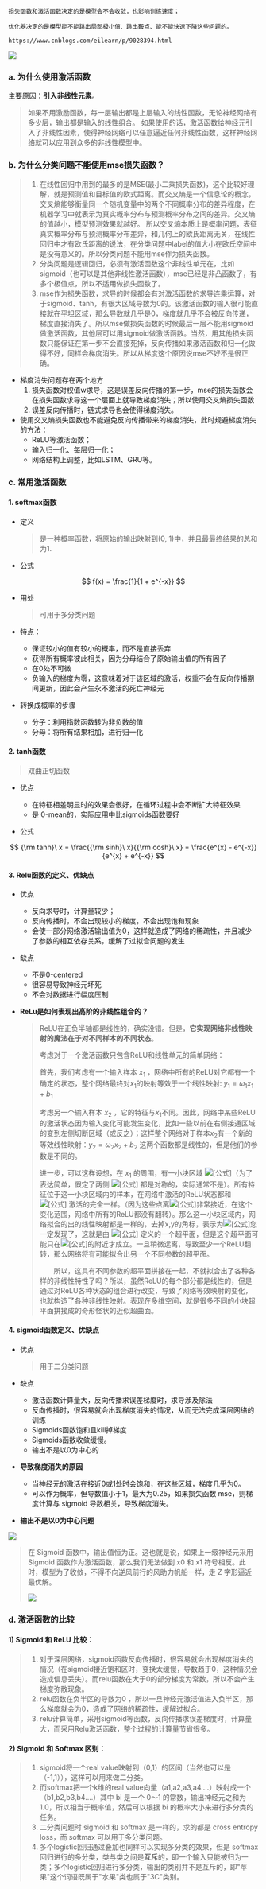 ```
损失函数和激活函数决定的是模型会不会收敛，也影响训练速度；

优化器决定的是模型能不能跳出局部极小值、跳出鞍点、能不能快速下降这些问题的。

https://www.cnblogs.com/eilearn/p/9028394.html
```

![](imgs/激活函数/activation_function.png)

### **a. 为什么使用激活函数**

主要原因：**引入非线性元素**。

> 如果不用激励函数，每一层输出都是上层输入的线性函数，无论神经网络有多少层，输出都是输入的线性组合。
> 如果使用的话，激活函数给神经元引入了非线性因素，使得神经网络可以任意逼近任何非线性函数，这样神经网络就可以应用到众多的非线性模型中。

### **b. 为什么分类问题不能使用mse损失函数？**

> 1. 在线性回归中用到的最多的是MSE(最小二乘损失函数)，这个比较好理解，就是预测值和目标值的欧式距离。而交叉熵是一个信息论的概念，交叉熵能够衡量同一个随机变量中的两个不同概率分布的差异程度，在机器学习中就表示为真实概率分布与预测概率分布之间的差异。交叉熵的值越小，模型预测效果就越好。
>     所以交叉熵本质上是概率问题，表征真实概率分布与预测概率分布差异，和几何上的欧氏距离无关，在线性回归中才有欧氏距离的说法，在分类问题中label的值大小在欧氏空间中是没有意义的。所以分类问题不能用mse作为损失函数。
> 2. 分类问题是逻辑回归，必须有激活函数这个非线性单元在，比如sigmoid（也可以是其他非线性激活函数），mse已经是非凸函数了，有多个极值点，所以不适用做损失函数了。
> 3. mse作为损失函数，求导的时候都会有对激活函数的求导连乘运算，对于sigmoid、tanh，有很大区域导数为0的。该激活函数的输入很可能直接就在平坦区域，那么导数就几乎是0，梯度就几乎不会被反向传递，梯度直接消失了。所以mse做损失函数的时候最后一层不能用sigmoid做激活函数，其他层可以用sigmoid做激活函数。当然，用其他损失函数只能保证在第一步不会直接死掉，反向传播如果激活函数和归一化做得不好，同样会梯度消失。所以从梯度这个原因说mse不好不是很正确。

* 梯度消失问题存在两个地方
    1. 损失函数对权值w求导，这是误差反向传播的第一步，mse的损失函数会在损失函数求导这一个层面上就导致梯度消失；所以使用交叉熵损失函数
    2. 误差反向传播时，链式求导也会使得梯度消失。
* 使用交叉熵损失函数也不能避免反向传播带来的梯度消失，此时规避梯度消失的方法：
    * ReLU等激活函数；
    * 输入归一化、每层归一化；
    * 网络结构上调整，比如LSTM、GRU等。

### c. 常用激活函数

#### 1. softmax函数

* 定义

    > 是一种概率函数，将原始的输出映射到(0, 1)中，并且最最终结果的总和为1.

* 公式

$$
f(x) = \frac{1}{1 + e^{-x}}
$$



* 用处

    > 可用于多分类问题

* 特点：

    * 保证较小的值有较小的概率，而不是直接丢弃
    * 获得所有概率彼此相关，因为分母结合了原始输出值的所有因子
    * 在0处不可微
    * 负输入的梯度为零，这意味着对于该区域的激活，权重不会在反向传播期间更新，因此会产生永不激活的死亡神经元

* 转换成概率的步骤

    * 分子：利用指数函数转为非负数的值
    * 分母：将所有结果相加，进行归一化

#### 2. tanh函数

> 双曲正切函数

* 优点

    * 在特征相差明显时的效果会很好，在循环过程中会不断扩大特征效果
    * 是 0-mean的，实际应用中比sigmoids函数要好
* 公式

$$
{\rm tanh}\ x = \frac{{\rm sinh}\ x}{{\rm cosh}\ x} = \frac{e^{x} - e^{-x}}{e^{x} + e^{-x}}
$$



#### 3. Relu函数的定义、优缺点

* 优点

    * 反向求导时，计算量较少；
    * 反向传播时，不会出现较小的梯度，不会出现饱和现象
    * 会使一部分网络激活输出值为0，这样就造成了网络的稀疏性，并且减少了参数的相互依存关系，缓解了过拟合问题的发生

* 缺点

    * 不是0-centered
    * 很容易导致神经元坏死
    * 不会对数据进行幅度压制

* **ReLu是如何表现出高阶的非线性组合的？**

    > ReLU在正负半轴都是线性的，确实没错。但是，**它实现网络非线性映射的魔法在于对不同样本的不同状态**。
    >
    > 考虑对于一个激活函数只包含ReLU和线性单元的简单网络：
    >
    > 首先，我们考虑有一个输入样本  $x_{1}$ ，网络中所有的ReLU对它都有一个确定的状态，整个网络最终对$x_{1}$的映射等效于一个线性映射: $y_{1} = \omega_{1}x_{1} + b_{1}$  
    >
    > 考虑另一个输入样本 $x_{2}$ ，它的特征与$x_{1}$不同。因此，网络中某些ReLU的激活状态因为输入变化可能发生变化，比如一些以前在右侧接通区域的变到左侧切断区域（或反之）；这样整个网络对于样本$x_{2}$有一个新的等效线性映射：$y_{2} = \omega_{2}x_{2} + b_{2}$   这两个函数都是线性的，但是他们的参数是不同的。
    >
    > 进一步，可以这样设想，在 $x_{1}$ 的周围，有一小块区域 ![[公式]](https://www.zhihu.com/equation?tex=%5B%7Bx_%7B1%7D%5E%7B1%7D%7D%5Cpm%5Cvarepsilon_%7B1%7D%2C%7Bx_%7B1%7D%5E%7B2%7D%7D%5Cpm%5Cvarepsilon_%7B2%7D%2C...%2C%7Bx_%7B1%7D%5E%7Bn%7D%7D%5Cpm%5Cvarepsilon_%7Bn%7D%5D)（为了表达简单，假定了两侧 ![[公式]](https://www.zhihu.com/equation?tex=%5Cpm%5Cvarepsilon_%7Bi%7D) 都是对称的，实际通常不是）。所有特征位于这一小块区域内的样本，在网络中激活的ReLU状态都和 ![[公式]](https://www.zhihu.com/equation?tex=x_%7B1%7D) 激活的完全一样。（因为这些点离![[公式]](https://www.zhihu.com/equation?tex=x_%7B1%7D)非常接近，在这个变化范围，网络中所有的ReLU都没有翻转）。那么这一小块区域内，网络拟合的出的线性映射都是一样的，去掉x,y的角标，表示为![[公式]](https://www.zhihu.com/equation?tex=y%3Dw_%7B1%7Dx%2Bb_%7B1%7D)您一定发现了，这就是由 ![[公式]](https://www.zhihu.com/equation?tex=%5Bw_%7B1%7D%EF%BC%8Cb_%7B1%7D%5D) 定义的一个超平面，但是这个超平面可能只在![[公式]](https://www.zhihu.com/equation?tex=x_%7B1%7D)的附近才成立。一旦稍微远离，导致至少一个ReLU翻转，那么网络将有可能拟合出另一个不同参数的超平面。
    >
    > 　　所以，这具有不同参数的超平面拼接在一起，不就拟合出了各种各样的非线性特性了吗？所以，虽然ReLU的每个部分都是线性的，但是通过对ReLU各种状态的组合进行改变，导致了网络等效映射的变化，也就构造了各种非线性映射。表现在多维空间，就是很多不同的小块超平面拼接成的奇形怪状的近似超曲面。

#### 4. sigmoid函数定义、优缺点

* 优点

    >  用于二分类问题

* 缺点

    * 激活函数计算量大，反向传播求误差梯度时，求导涉及除法
    * 反向传播时，很容易就会出现梯度消失的情况，从而无法完成深层网络的训练
    * Sigmoids函数饱和且kill掉梯度
    * Sigmoids函数收敛缓慢。
    * 输出不是以0为中心的

* **导致梯度消失的原因**

    * 当神经元的激活在接近0或1处时会饱和，在这些区域，梯度几乎为0。
    * 可以作为概率，但导数值小于1，最大为0.25，如果损失函数 mse，则梯度计算与 sigmoid 导数相关，导致梯度消失。

* **输出不是以0为中心问题**

![](imgs/激活函数/example4.png)

>   在 Sigmoid 函数中，输出值恒为正。这也就是说，如果上一级神经元采用 Sigmoid 函数作为激活函数，那么我们无法做到 x0 和 x1 符号相反。此时，模型为了收敛，不得不向逆风前行的风助力帆船一样，走 Z 字形逼近最优解。
>
>   ![](imgs/激活函数/example5.png)



### d. 激活函数的比较

#### **1) Sigmoid 和 ReLU 比较：**

> 1. 对于深层网络，sigmoid函数反向传播时，很容易就会出现梯度消失的情况（在sigmoid接近饱和区时，变换太缓慢，导数趋于0，这种情况会造成信息丢失）。而relu函数在大于0的部分梯度为常数，所以不会产生梯度弥散现象。
> 2. relu函数在负半区的导数为0 ，所以一旦神经元激活值进入负半区，那么梯度就会为0，造成了网络的稀疏性，缓解过拟合。
> 3. relu计算简单，采用sigmoid等函数，反向传播求误差梯度时，计算量大，而采用Relu激活函数，整个过程的计算量节省很多。

#### 2) **Sigmoid 和 Softmax 区别：**

> 1. sigmoid将一个real value映射到（0,1）的区间（当然也可以是（-1,1）），这样可以用来做二分类。 
> 2. 而softmax把一个k维的real value向量（a1,a2,a3,a4….）映射成一个（b1,b2,b3,b4….）其中 bi 是一个 0～1 的常数，输出神经元之和为 1.0，所以相当于概率值，然后可以根据 bi 的概率大小来进行多分类的任务。
> 3. 二分类问题时 sigmoid 和 softmax 是一样的，求的都是 cross entropy loss，而 softmax 可以用于多分类问题。
> 4. 多个logistic回归通过叠加也同样可以实现多分类的效果，但是 softmax回归进行的多分类，类与类之间是**互斥**的，即一个输入只能被归为一类；多个logistic回归进行多分类，输出的类别并不是互斥的，即"苹果"这个词语既属于"水果"类也属于"3C"类别。



